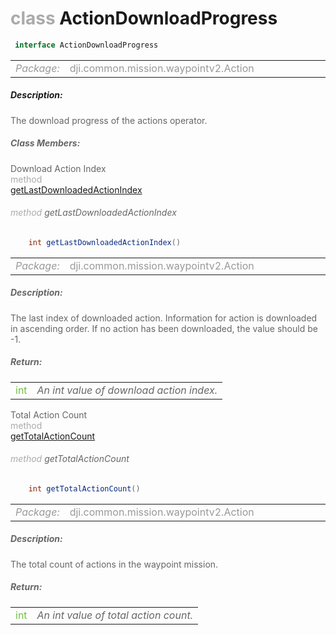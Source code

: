 <div class="article"><h1 ><font color="#AAA">class </font>ActionDownloadProgress</h1></div>

~~~java
 interface ActionDownloadProgress 
~~~

<html><table class="table-supportedby"><tr valign="top"><td width=15%><font color="#999"><i>Package:</i></td><td width=85%><font color="#999">dji.common.mission.waypointv2.Action</td></tr></table></html>



##### Description:



<font color="#666">The download progress of the actions operator.



##### Class Members:

<div class="api-row" id="djiwaypointv2actiondownloadprogressinterface_getlastdownloadedactionindex"><div class="api-col left">Download Action Index</div><div class="api-col middle" style="color:#AAA">method</div><div class="api-col right"><a class="trigger" href="#djiwaypointv2actiondownloadprogressinterface_getlastdownloadedactionindex_inline">getLastDownloadedActionIndex</a></div></div><div class="inline-doc" id="djiwaypointv2actiondownloadprogressinterface_getlastdownloadedactionindex_inline"

><div class="article"><h6 ><font color="#AAA">method </font>getLastDownloadedActionIndex</h6></div>

~~~java
    int getLastDownloadedActionIndex()
~~~

<html><table class="table-supportedby"><tr valign="top"><td width=15%><font color="#999"><i>Package:</i></td><td width=85%><font color="#999">dji.common.mission.waypointv2.Action</td></tr></table></html>



##### Description:



<font color="#666">The last index of downloaded action. Information for action is downloaded in ascending order. If no action has been downloaded, the value should be -1.



##### Return:

<html><table class="table-inline-parameters"><tr valign="top"><td><font color="#70BF41">int</td><td><font color="#666"><i>An int value of download action index.</i></td></tr></table></html></div>

<div class="api-row" id="djiwaypointv2actiondownloadprogressinterface_gettotalactioncount"><div class="api-col left">Total Action Count</div><div class="api-col middle" style="color:#AAA">method</div><div class="api-col right"><a class="trigger" href="#djiwaypointv2actiondownloadprogressinterface_gettotalactioncount_inline">getTotalActionCount</a></div></div><div class="inline-doc" id="djiwaypointv2actiondownloadprogressinterface_gettotalactioncount_inline"

><div class="article"><h6 ><font color="#AAA">method </font>getTotalActionCount</h6></div>

~~~java
    int getTotalActionCount()
~~~

<html><table class="table-supportedby"><tr valign="top"><td width=15%><font color="#999"><i>Package:</i></td><td width=85%><font color="#999">dji.common.mission.waypointv2.Action</td></tr></table></html>



##### Description:



<font color="#666">The total count of actions in the waypoint mission.



##### Return:

<html><table class="table-inline-parameters"><tr valign="top"><td><font color="#70BF41">int</td><td><font color="#666"><i>An int value of total action count.</i></td></tr></table></html></div>


